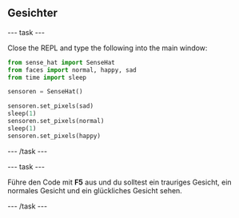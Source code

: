 ## Gesichter

\--- task \---

Close the REPL and type the following into the main window:

```python
from sense_hat import SenseHat
from faces import normal, happy, sad
from time import sleep

sensoren = SenseHat()

sensoren.set_pixels(sad)
sleep(1)
sensoren.set_pixels(normal)
sleep(1)
sensoren.set_pixels(happy)
```

\--- /task \---

\--- task \---

Führe den Code mit **F5** aus und du solltest ein trauriges Gesicht, ein normales Gesicht und ein glückliches Gesicht sehen.

\--- /task \---